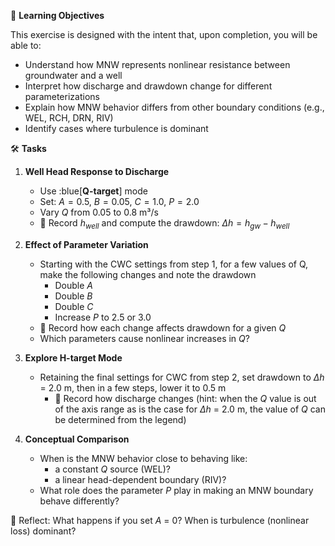 🎯 **Learning Objectives**

This exercise is designed with the intent that, upon completion, you will be able to:

- Understand how MNW represents nonlinear resistance between groundwater and a well
- Interpret how discharge and drawdown change for different parameterizations
- Explain how MNW behavior differs from other boundary conditions (e.g., WEL, RCH, DRN, RIV)
- Identify cases where turbulence is dominant

🛠️ **Tasks**

1. **Well Head Response to Discharge**
   * Use :blue[**Q-target**] mode
   * Set: $A = 0.5$, $B = 0.05$, $C = 1.0$, $P = 2.0$
   * Vary $Q$ from $0.05$ to $0.8$ m³/s
   * 📝 Record $h_{well}$ and compute the drawdown: $\Delta h = h_{gw} - h_{well}$

2. **Effect of Parameter Variation**
   * Starting with the CWC settings from step 1, for a few values of Q, make the following changes and note the drawdown
     * Double $A$
     * Double $B$
     * Double $C$
     * Increase $P$ to $2.5$ or $3.0$
   * 📝 Record how each change affects drawdown for a given $Q$
   * Which parameters cause nonlinear increases in $Q$?

3. **Explore H-target Mode**
   * Retaining the final settings for CWC from step 2, set drawdown to $Δh$ = $2.0$ m, then in a few steps, lower it to $0.5$ m
     * 📝 Record how discharge changes (hint: when the $Q$ value is out of the axis range as is the case for $Δh$ = $2.0$ m, the value of $Q$ can be determined from the legend)

4. **Conceptual Comparison**
   * When is the MNW behavior close to behaving like:
     - a constant $Q$ source (WEL)?
     - a linear head-dependent boundary (RIV)?
   * What role does the parameter $P$ play in making an MNW boundary behave differently?

🧠 Reflect: What happens if you set $A$ = $0$? When is turbulence (nonlinear loss) dominant?